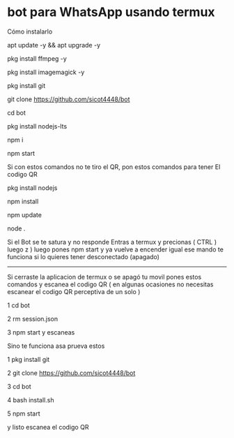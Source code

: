 # bot para WhatsApp usando termux
Cómo instalarlo

apt update -y && apt upgrade -y

pkg install ffmpeg -y

pkg install imagemagick -y

pkg install git

git clone https://github.com/sicot4448/bot

cd bot

pkg install nodejs-lts

npm i

npm start

Si con estos comandos no te tiro el
QR, pon estos comandos para tener
El codigo QR

pkg install nodejs

npm install

npm update

node .

Si el Bot se te satura y no responde
Entras a termux y precionas 
( CTRL ) luego z ) luego pones 
npm start y ya vuelve a encender
igual ese mando te funciona si lo 
quieres tener desconectado (apagado)

--------------------------------

Si cerraste la aplicacion de termux o
 se apagó tu movil pones estos 
 comandos y escanea el codigo QR
( en algunas ocasiones no necesitas 
escanear el codigo QR perceptiva de
un solo )


1 cd bot

2 rm session.json

3 npm start y escaneas 



Sino te funciona asa prueva estos


1 pkg install git

2 git clone https://github.com/sicot4448/bot 

3 cd bot

4 bash install.sh

5 npm start

y listo escanea el codigo QR

